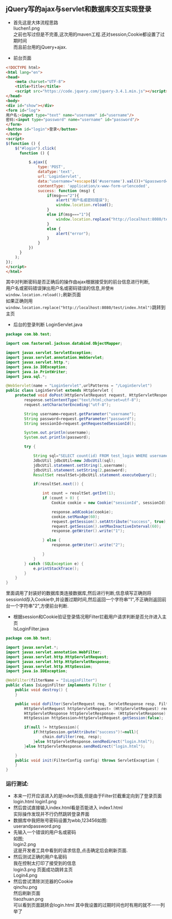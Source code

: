 ## jQuery写的ajax与servlet和数据库交互实现登录
* 首先这是大体流程思路  
liuchen1.png  
之前也写过但是不完善,这次用的maven工程.还对session,Cookie都设置了过期时间  
而且前台用的jQuery+ajax.

* 前台页面
```html
<!DOCTYPE html>
<html lang="en">
<head>
    <meta charset="UTF-8">
    <title>Title</title>
    <script src="https://code.jquery.com/jquery-3.4.1.min.js"></script>
</head>
<body>
<div id="show"></div>
<form id="log">
用户名:<input type="text" name="username" id="username"/>
密码:<input type="password" name="username" id="password"/>
</form>
<button id="login">登录</button>
</body>
<script>
$(function () {
    $("#login").click(
      function () {

          $.ajax({
              type:'POST',
              dataType:'text',
              url:'LoginServlet',
              data:"username="+escape($('#username').val())+"&password="+escape($('#password').val()),
              contentType: 'application/x-www-form-urlencoded',
              success: function (msg) {
                  if(msg==="2"){
                      alert("用户名或密码错误");
                      window.location.reload();
                  }
                  else if(msg==="1"){
                      window.location.replace("http://localhost:8080/test/index.html");
                  }
                  else {
                      alert("error");
                  }
              }
          })
      }
    );
});
</script>
</html>
```
其中对判断密码是否正确后的操作由ajax根据接受到的前台信息进行判断,  
用户名或密码错误弹出用户名或密码错误的信息,并使`用window.location.reload();`刷新页面  
如果正确则用`window.location.replace("http://localhost:8080/test/index.html")`跳转到主页  

* 后台的登录判断
LoginServlet.java  

```java
package com.bb.test;

import com.fasterxml.jackson.databind.ObjectMapper;

import javax.servlet.ServletException;
import javax.servlet.annotation.WebServlet;
import javax.servlet.http.*;
import java.io.IOException;
import java.io.PrintWriter;
import java.sql.*;

@WebServlet(name = "LoginServlet",urlPatterns = "/LoginServlet")
public class LoginServlet extends HttpServlet {
    protected void doPost(HttpServletRequest request, HttpServletResponse response) throws ServletException, IOException {
        response.setContentType("text/html;charset=utf-8");
        request.setCharacterEncoding("utf-8");

        String username=request.getParameter("username");
        String password=request.getParameter("password");
        String sessionId=request.getRequestedSessionId();

        System.out.println(username);
        System.out.println(password);

        try {

            String sql="SELECT count(id) FROM test_login WHERE username=? AND password=?";
            JdbcUtil jdbcUtil=new JdbcUtil(sql);
            jdbcUtil.statement.setString(1,username);
            jdbcUtil.statement.setString(2,password);
            ResultSet resultSet=jdbcUtil.statement.executeQuery();

            if(resultSet.next()) {

                int count = resultSet.getInt(1);
                if (count > 0) {
                    Cookie cookie = new Cookie("sessionId", sessionId);

                    response.addCookie(cookie);
                    cookie.setMaxAge(60);
                    request.getSession().setAttribute("success", true);
                    request.getSession().setMaxInactiveInterval(60);
                    response.getWriter().write("1");

                } else {
                    response.getWriter().write("2");

                }
            }
        } catch (SQLException e) {
            e.printStackTrace();
        }
    }
}
```
里面调用了封装好的数据库类连接数据库,然后进行判断,信息填写正确则将sessionId存入Cookie中,并设置过期时间,然后返回一个字符串"1",不正确则返回前台一个字符串"2",方便前台判断.  

* 根据session和Cookie验证登录情况用Filter拦截用户请求判断是否允许进入主页  
IsLoginFilter.java  

```java
package com.bb.test;

import javax.servlet.*;
import javax.servlet.annotation.WebFilter;
import javax.servlet.http.HttpServletRequest;
import javax.servlet.http.HttpServletResponse;
import javax.servlet.http.HttpSession;
import java.io.IOException;

@WebFilter(filterName = "IsLoginFilter")
public class IsLoginFilter implements Filter {
    public void destroy() {
    }

    public void doFilter(ServletRequest req, ServletResponse resp, FilterChain chain) throws ServletException, IOException {
        HttpServletRequest httpServletRequest= (HttpServletRequest) req;
        HttpServletResponse httpServletResponse= (HttpServletResponse) resp;
        HttpSession httpSession=httpServletRequest.getSession(false);

        if(null != httpSession){
            if(httpSession.getAttribute("success")!=null){
                chain.doFilter(req, resp);
            }else httpServletResponse.sendRedirect("login.html");
        }else httpServletResponse.sendRedirect("login.html");

    }
    public void init(FilterConfig config) throws ServletException {
    }
}
```

### 运行测试:  
* 本来一打开应该进入的是index页面,但是由于Filter拦截重定向到了登录页面login.html
login1.png  
* 然后尝试直接输入index.html看是否能进入
index1.html  
实际操作发现并不行仍然跳转登录界面  
* 数据库中我把账号密码设置为wbb,123456如图:  
userandpassword.png  
* 先输入一个错误的用户名或密码  
如图;  
login2.png  
这是开发者工具中看到的请求信息,点击确定后会刷新页面.
* 然后测试正确的用户名密码  
我在控制太打印了接受到的信息  
login3.png
页面成功跳转主页  
Login4.png  
* 然后尝试清除浏览器的Cookie  
qinchu.png  
然后刷新页面  
tiaozhuan.png  
可以看到页面跳转会login.html
其中我设置的过期时间也时有用的就不一一列举了  
